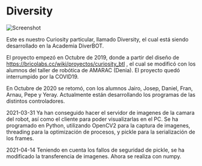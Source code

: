 # Diversity
![Screenshot](Diversity.jpg)

Este es nuestro Curiosity particular, llamado Diversity, el cual está siendo desarrollado en la Academia DiverBOT.

El proyecto empezó en Octubre de 2019, donde a partir del diseño de https://bricolabs.cc/wiki/proyectos/curiosity_btl , el cual se modificó con los alumnos del taller de robótica de AMARAC (Denia). El proyecto quedó interrumpido por la COVID19.

En Octubre de 2020 se retomó, con los alumnos Jairo, Josep, Daniel, Fran, Arnau, Pepe y Yeray. Actualmente están desarrollando los programas de las distintos controladores.

2021-03-31 Ya han conseguido hacer el servidor de imagenes de la camara del robot, así como el cliente para poder visualizarlas en el PC. Se ha programado en Python, utilizando OpenCV2 para la captura de imagenes, threading para la optimización de procesos, y pickle para la serialización de los frames. 

2021-04-14 Teniendo en cuenta los fallos de seguridad de pickle, se ha modificado la transferencia de imagenes. Ahora se realiza con numpy.

